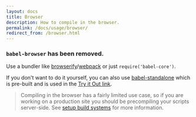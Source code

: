 ```yaml
---
layout: docs
title: Browser
description: How to compile in the browser.
permalink: /docs/usage/browser/
redirect_from: /browser.html
---
```


### `babel-browser` has been removed.

Use a bundler like [browserify](https://babeljs.io/docs/setup/#browserify)/[webpack](https://babeljs.io/docs/setup/#webpack) or just `require('babel-core')`.

If you don't want to do it yourself, you can also use [babel-standalone](https://github.com/Daniel15/babel-standalone) which is pre-built and is used in the [Try it Out link](https://babeljs.io/repl).

<blockquote class="babel-callout babel-callout-warning">
  <p>
    
  </p>
  <p>
    Compiling in the browser has a fairly limited use case, so if you are
    working on a production site you should be precompiling your scripts
    server-side. See <a href="/docs/setup/#build-systems">setup build systems</a>
    for more information.
  </p>
</blockquote>
